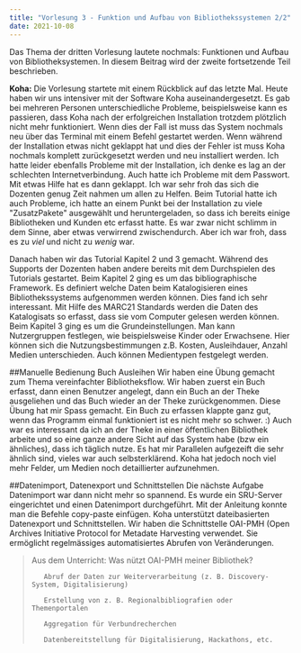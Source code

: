 ```yaml
---
title: "Vorlesung 3 - Funktion und Aufbau von Bibliothekssystemen 2/2"
date: 2021-10-08
---
```


Das Thema der dritten Vorlesung lautete nochmals: Funktionen und Aufbau von Bibliotheksystemen. In diesem Beitrag wird der zweite fortsetzende Teil beschrieben.

**Koha:** Die Vorlesung startete mit einem Rückblick auf das letzte Mal. Heute haben wir uns intensiver mit der Software Koha auseinandergesetzt. Es gab bei mehreren Personen unterschiedliche Probleme, beispielsweise kann es passieren, dass Koha nach der erfolgreichen Installation trotzdem plötzlich nicht mehr funktioniert. Wenn dies der Fall ist muss das System nochmals neu über das Terminal mit einem Befehl gestartet werden. Wenn während der Installation etwas nicht geklappt hat und dies der Fehler ist muss Koha nochmals komplett zurückgesetzt werden und neu installiert werden.
Ich hatte leider ebenfalls Probleme mit der Installation, ich denke es lag an der schlechten Internetverbindung. Auch hatte ich Probleme mit dem Passwort. Mit etwas Hilfe hat es dann geklappt. Ich war sehr froh das sich die Dozenten genug Zeit nahmen um allen zu Helfen. Beim Tutorial hatte ich auch Probleme, ich hatte an einem Punkt bei der Installation zu viele "ZusatzPakete" ausgewählt und heruntergeladen, so dass ich bereits einige Bibliotheken und Kunden etc erfasst hatte. Es war zwar nicht schlimm in dem Sinne, aber etwas verwirrend zwischendurch. Aber ich war froh, dass es zu *viel* und nicht zu *wenig* war.

Danach haben wir das Tutorial Kapitel 2 und 3 gemacht. Während des Supports der Dozenten haben andere bereits mit dem Durchspielen des Tutorials gestartet. Beim Kapitel 2 ging es um das bibliographische Framework. Es definiert welche Daten beim Katalogisieren eines Bibliothekssystems aufgenommen werden können. Dies fand ich sehr interessant. Mit Hilfe des MARC21 Standards werden die Daten des Katalogisats so erfasst, dass sie vom Computer gelesen werden können. Beim Kapitel 3 ging es um die Grundeinstellungen. Man kann Nutzergruppen festlegen, wie beispielsweise Kinder oder Erwachsene. Hier können sich die Nutzungsbestimmungen z.B. Kosten, Ausleihdauer, Anzahl Medien unterschieden. Auch können Medientypen festgelegt werden.


##Manuelle Bedienung Buch Ausleihen
Wir haben eine Übung gemacht zum Thema vereinfachter Bibliotheksflow. Wir haben zuerst ein Buch erfasst, dann einen Benutzer angelegt, dann ein Buch an der Theke ausgeliehen und das Buch wieder an der Theke zurückgenommen. Diese Übung hat mir Spass gemacht. Ein Buch zu erfassen klappte ganz gut, wenn das Programm einmal funktioniert ist es nicht mehr so schwer. :) Auch war es interessant da ich an der Theke in einer öffentlichen Bibliothek arbeite und so eine ganze andere Sicht auf das System habe (bzw ein ähnliches), dass ich täglich nutze. Es hat mir Parallelen aufgezeift die sehr ähnlich sind, vieles war auch selbsterklärend. Koha hat jedoch noch viel mehr Felder, um Medien noch detaillierter aufzunehmen. 


##Datenimport, Datenexport und Schnittstellen
Die nächste Aufgabe Datenimport war dann nicht mehr so spannend. Es wurde ein SRU-Server eingerichtet und einen Datenimport durchgeführt. Mit der Anleitung konnte man die Befehle copy-paste einfügen. Koha unterstützt dateibasierten Datenexport und Schnittstellen. Wir haben die Schnittstelle OAI-PMH (Open Archives Initiative Protocol for Metadate Harvesting verwendet. Sie ermöglicht regelmässiges automatisiertes Abrufen von Veränderungen. 

>Aus dem Unterricht:
>Was nützt OAI-PMH meiner Bibliothek?
>
>        Abruf der Daten zur Weiterverarbeitung (z. B. Discovery-System, Digitalisierung)
>        
>        Erstellung von z. B. Regionalbibliografien oder Themenportalen
>        
>        Aggregation für Verbundrecherchen
>        
>        Datenbereitstellung für Digitalisierung, Hackathons, etc.
        


